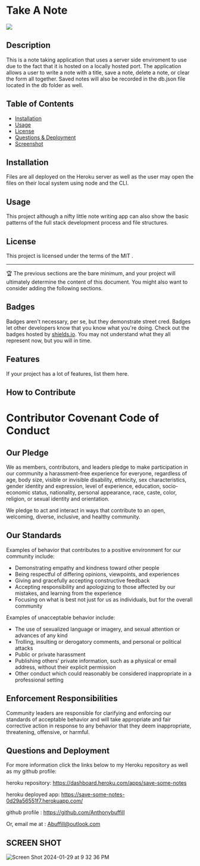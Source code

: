 
    
 # Take A Note
 ![](https://img.shields.io/badge/javascript-MIT-blue)

## Description
   
  This is a note taking application that uses a server side enviroment to use due to the fact that it is hosted on a locally hosted port. The application allows a user to write a note with a title, save a note, delete a note, or clear the form all together. Saved notes will also be recorded in the  db.json file located in the db folder as well.


## Table of Contents 

- [Installation](#installation)
- [Usage](#usage)
- [License](#license)
- [Questions & Deployment](#questions)
- [Screenshot](#screen-shot)

## Installation

   Files are all deployed on the Heroku server as well as the user may open the files on their local system using node and the CLI.



## Usage

  This project although a nifty little note writing app can also show the basic patterns of the full stack development process and file structures.


## License

This project is licensed under the terms of the MIT .

---

🏆 The previous sections are the bare minimum, and your project will ultimately determine the content of this document. You might also want to consider adding the following sections.

## Badges

Badges aren't necessary, per se, but they demonstrate street cred. Badges let other developers know that you know what you're doing. Check out the badges hosted by [shields.io](https://shields.io/). You may not understand what they all represent now, but you will in time.

## Features

If your project has a lot of features, list them here.

## How to Contribute

# Contributor Covenant Code of Conduct

## Our Pledge

We as members, contributors, and leaders pledge to make participation in our
community a harassment-free experience for everyone, regardless of age, body
size, visible or invisible disability, ethnicity, sex characteristics, gender
identity and expression, level of experience, education, socio-economic status,
nationality, personal appearance, race, caste, color, religion, or sexual
identity and orientation.

We pledge to act and interact in ways that contribute to an open, welcoming,
diverse, inclusive, and healthy community.

## Our Standards

Examples of behavior that contributes to a positive environment for our
community include:

* Demonstrating empathy and kindness toward other people
* Being respectful of differing opinions, viewpoints, and experiences
* Giving and gracefully accepting constructive feedback
* Accepting responsibility and apologizing to those affected by our mistakes,
  and learning from the experience
* Focusing on what is best not just for us as individuals, but for the overall
  community

Examples of unacceptable behavior include:

* The use of sexualized language or imagery, and sexual attention or advances of
  any kind
* Trolling, insulting or derogatory comments, and personal or political attacks
* Public or private harassment
* Publishing others' private information, such as a physical or email address,
  without their explicit permission
* Other conduct which could reasonably be considered inappropriate in a
  professional setting

## Enforcement Responsibilities

Community leaders are responsible for clarifying and enforcing our standards of
acceptable behavior and will take appropriate and fair corrective action in
response to any behavior that they deem inappropriate, threatening, offensive,
or harmful.

## Questions and Deployment


For more information click the links below to my Heroku repository as well as my github profile:

heroku repository: https://dashboard.heroku.com/apps/save-some-notes

heroku deployed app: https://save-some-notes-0d29a56551f7.herokuapp.com/

github profile : https://github.com/Anthonybuffill  

Or, email me at : Abuffill@outlook.com


## SCREEN SHOT

![Screen Shot 2024-01-29 at 9 32 36 PM](https://github.com/AnthonyBuffill/take-a-note/assets/153314977/6f037d2e-c576-4e4c-98df-1da641751de9)



    
